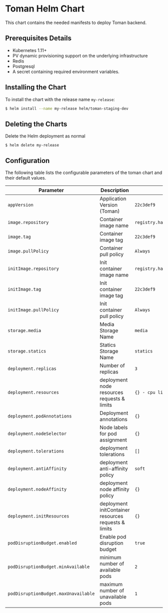 # Toman Helm Chart

This chart contains the needed manifests to deploy Toman backend.

## Prerequisites Details

* Kubernetes 1.11+
* PV dynamic provisioning support on the underlying infrastructure
* Redis
* Postgresql
* A secret containing required environment variables.


## Installing the Chart

To install the chart with the release name `my-release`:

```bash
$ helm install --name my-release helm/toman-staging-dev
```

## Deleting the Charts

Delete the Helm deployment as normal

```
$ helm delete my-release
```



## Configuration

The following table lists the configurable parameters of the toman chart and their default values.

|              Parameter               |                             Description                             |                       Default                       |
| ------------------------------------ | ------------------------------------------------------------------- | --------------------------------------------------- |
| `appVersion`                         | Application Version (Toman)                                 | `22c3def9`                                             |
| `image.repository`                   | Container image name                                                | `registry.hamdocker.ir/qbit/backend` |
| `image.tag`                          | Container image tag                                                 | `22c3def9`                                             |
| `image.pullPolicy`                   | Container pull policy                                               | `Always`                                      |
| `initImage.repository`               | Init container image name                                           | `registry.hamdocker.ir/qbit/backend`                                           |
| `initImage.tag`                      | Init container image tag                                            | `22c3def9`                                            |
| `initImage.pullPolicy`               | Init container pull policy                                          | `Always`                                            |
| `storage.media`                       | Media Storage Name                                        | `media`                                     |
| `storage.statics`                       | Statics Storage Name                                        | `statics`                                     |
| `deployment.replicas`                | Number of replicas  | `3` |
| `deployment.resources`                   | deployment node resources requests & limits                             | `{} - cpu limit must be an integer`                 |
| `deployment.podAnnotations`              | Deployment annotations                                       | `{}`                                                |
| `deployment.nodeSelector`                | Node labels for pod assignment                               | `{}`                                                |
| `deployment.tolerations`                 | deployment tolerations                                                  | `[]`                                                |
| `deployment.antiAffinity`                | deployment anti-affinity policy                                         | `soft`                                              |
| `deployment.nodeAffinity`                | deployment node affinity policy                                         | `{}`                                                |
| `deployment.initResources`               | deployment initContainer resources requests & limits                    | `{}`                                                |
| `podDisruptionBudget.enabled`               | Enable pod disruption budget                    | `true`                                                |
| `podDisruptionBudget.minAvailable`               | minimum number of available pods                    | `2`                                                |
| `podDisruptionBudget.maxUnavailable`               | maximum number of unavailable pods                     | `1`                                                |

